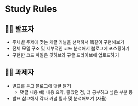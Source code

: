 # Study Rules

## 🙋‍♀️ 발표자
+ 주체별 주제에 맞는 캐글 커널을 선택하서 똑같이 구현해보기
+ 전체 모델 구조 및 세부적인 코드 분석해서 블로그에 포스팅하기
+ 구현한 코드 파일은 깃허브와 구글 드라이브에 업로드하기

## 👨‍💻 과제자
+ 발표를 듣고 블로그에 댓글 달기
   - 댓글 내용 예) 내용 요약, 좋았던 점, 더 공부하고 싶은 부분 등
+ 발표 참고해서 각자 커널 필사 및 분석해보기 (자율)
